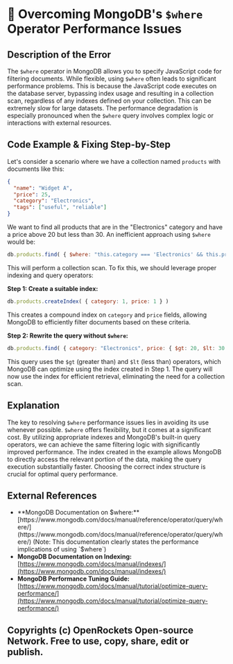 # 🐞 Overcoming MongoDB's `$where` Operator Performance Issues


## Description of the Error

The `$where` operator in MongoDB allows you to specify JavaScript code for filtering documents.  While flexible, using `$where` often leads to significant performance problems. This is because the JavaScript code executes on the database server, bypassing index usage and resulting in a collection scan, regardless of any indexes defined on your collection. This can be extremely slow for large datasets.  The performance degradation is especially pronounced when the `$where` query involves complex logic or interactions with external resources.


## Code Example & Fixing Step-by-Step

Let's consider a scenario where we have a collection named `products` with documents like this:

```json
{
  "name": "Widget A",
  "price": 25,
  "category": "Electronics",
  "tags": ["useful", "reliable"]
}
```

We want to find all products that are in the "Electronics" category and have a price above 20 but less than 30.  An inefficient approach using `$where` would be:

```javascript
db.products.find( { $where: "this.category === 'Electronics' && this.price > 20 && this.price < 30" } )
```

This will perform a collection scan. To fix this, we should leverage proper indexing and query operators:


**Step 1: Create a suitable index:**

```javascript
db.products.createIndex( { category: 1, price: 1 } )
```

This creates a compound index on `category` and `price` fields, allowing MongoDB to efficiently filter documents based on these criteria.


**Step 2: Rewrite the query without `$where`:**

```javascript
db.products.find( { category: "Electronics", price: { $gt: 20, $lt: 30 } } )
```

This query uses the `$gt` (greater than) and `$lt` (less than) operators, which MongoDB can optimize using the index created in Step 1.  The query will now use the index for efficient retrieval, eliminating the need for a collection scan.


## Explanation

The key to resolving `$where` performance issues lies in avoiding its use whenever possible.  `$where` offers flexibility, but it comes at a significant cost. By utilizing appropriate indexes and MongoDB's built-in query operators, we can achieve the same filtering logic with significantly improved performance.  The index created in the example allows MongoDB to directly access the relevant portion of the data, making the query execution substantially faster. Choosing the correct index structure is crucial for optimal query performance.


## External References

* **MongoDB Documentation on $where:** [https://www.mongodb.com/docs/manual/reference/operator/query/where/](https://www.mongodb.com/docs/manual/reference/operator/query/where/) (Note: This documentation clearly states the performance implications of using `$where`)
* **MongoDB Documentation on Indexing:** [https://www.mongodb.com/docs/manual/indexes/](https://www.mongodb.com/docs/manual/indexes/)
* **MongoDB Performance Tuning Guide:** [https://www.mongodb.com/docs/manual/tutorial/optimize-query-performance/](https://www.mongodb.com/docs/manual/tutorial/optimize-query-performance/)


## Copyrights (c) OpenRockets Open-source Network. Free to use, copy, share, edit or publish.

